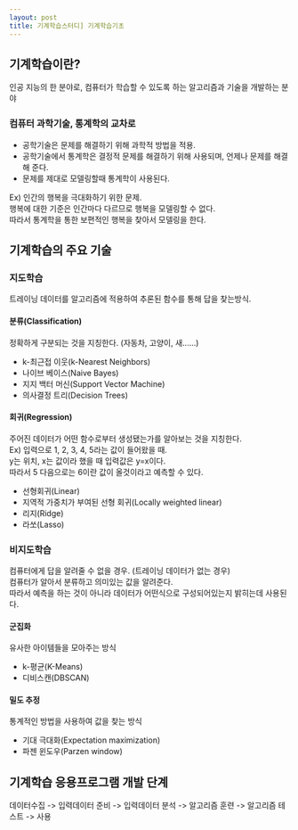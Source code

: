 ```yaml
---
layout: post
title: 기계학습스터디] 기계학습기초
---
```

## 기계학습이란?

인공 지능의 한 분야로, 컴퓨터가 학습할 수 있도록 하는 알고리즘과 기술을 개발하는 분야

### 컴퓨터 과학기술, 통계학의 교차로
- 공학기술은 문제를 해결하기 위해 과학적 방법을 적용.
- 공학기술에서 통계학은 결정적 문제를 해결하기 위해 사용되며, 언제나 문제를 해결해 준다.
- 문제를 제대로 모델링할때 통계학이 사용된다.

Ex) 인간의 행복을 극대화하기 위한 문제.<br>
행복에 대한 기준은 인간마다 다르므로 행복을 모델링할 수 없다.<br>
따라서 통계학을 통한 보편적인 행복을 찾아서 모델링을 한다.


## 기계학습의 주요 기술
### 지도학습
트레이닝 데이터를 알고리즘에 적용하여 추론된 함수를 통해 답을 찾는방식.

#### 분류(Classification)
정확하게 구분되는 것을 지칭한다. (자동차, 고양이, 새......)
- k-최근접 이웃(k-Nearest Neighbors)
- 나이브 베이스(Naive Bayes)
- 지지 백터 머신(Support Vector Machine)
- 의사결정 트리(Decision Trees)

#### 회귀(Regression)
주어진 데이터가 어떤 함수로부터 생성됐는가를 알아보는 것을 지칭한다.<br>
Ex) 입력으로 1, 2, 3, 4, 5라는 값이 들어왔을 때.<br>
y는 위치, x는 값이라 했을 때 입력값은 y=x이다.<br>
따라서 5 다음으로는 6이란 값이 올것이라고 예측할 수 있다.
- 선형회귀(Linear)
- 지역적 가중치가 부여된 선형 회귀(Locally weighted linear)
- 리지(Ridge)
- 라쏘(Lasso)

### 비지도학습
컴퓨터에게 답을 알려줄 수 없을 경우. (트레이닝 데이터가 없는 경우)<br>
컴퓨터가 알아서 분류하고 의미있는 값을 알려준다.<br>
따라서 예측을 하는 것이 아니라 데이터가 어떤식으로 구성되어있는지 밝히는데 사용된다.
#### 군집화
유사한 아이템들을 모아주는 방식
- k-평균(K-Means)
- 디비스캔(DBSCAN)

#### 밀도 추정
통계적인 방법을 사용하여 값을 찾는 방식
- 기대 극대화(Expectation maximization)
- 파젠 윈도우(Parzen window)


## 기계학습 응용프로그램 개발 단계
데이터수집 -> 입력데이터 준비 -> 입력데이터 분석 -> 알고리즘 훈련 -> 알고리즘 테스트 -> 사용